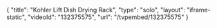 {
    "title": "Kohler Lift Dish Drying Rack",
    "type": "solo",
    "layout": "iframe-static",
    "videoId": "132375575",
    "url": "\/tvpembed\/132375575"
}